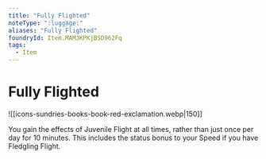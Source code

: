 ```yaml
---
title: "Fully Flighted"
noteType: ":luggage:"
aliases: "Fully Flighted"
foundryId: Item.MAMJKPKjBSD962Fq
tags:
  - Item
---
```


# Fully Flighted
![[icons-sundries-books-book-red-exclamation.webp|150]]

You gain the effects of Juvenile Flight at all times, rather than just once per day for 10 minutes. This includes the status bonus to your Speed if you have Fledgling Flight.
